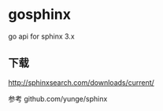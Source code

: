 # gosphinx



go api for sphinx 3.x

## 下载
http://sphinxsearch.com/downloads/current/


参考 github.com/yunge/sphinx